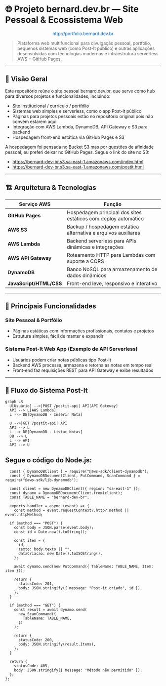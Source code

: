 # 🌐 Projeto bernard.dev.br — Site Pessoal & Ecossistema Web
<p align="center">
  <a href="http://portfolio.bernard.dev.br" target="_blank" style="color:#0366d6; text-decoration:none;">
    http://portfolio.bernard.dev.br
  </a>
</p>

> Plataforma web multifuncional para divulgação pessoal, portfólio, pequenos sistemas web (como Post-It público) e outras aplicações desenvolvidas com tecnologias modernas e infraestrutura serverless AWS + GitHub Pages.

---

## 🚀 Visão Geral

Este repositório reúne o site pessoal bernard.dev.br, que serve como hub para diversos projetos e funcionalidades, incluindo:

- Site institucional / currículo / portfólio  
- Sistemas web simples e serverless, como o app Post-It público  
- Páginas para projetos pessoais estão no repositório original pois não convém estarem aqui  
- Integração com AWS Lambda, DynamoDB, API Gateway e S3 para backend
- Hospedagem front-end estática via GitHub Pages e S3

A hospedagem foi pensada no Bucket S3 mas por questões de afinidade pessoal, eu preferi deixar no GitHub Pages.
Segue o link do site no S3:
- https://bernard-dev-br.s3.sa-east-1.amazonaws.com/index.html
- https://bernard-dev-br.s3.sa-east-1.amazonaws.com/postit.html

---

## 🏗 Arquitetura & Tecnologias

| Serviço AWS        | Função                                                          |
|--------------------|----------------------------------------------------------------|
| **GitHub Pages**   | Hospedagem principal dos sites estáticos com deploy automático |
| **AWS S3**         | Backup / hospedagem estática alternativa e arquivos auxiliares |
| **AWS Lambda**     | Backend serverless para APIs dinâmicas e integrações           |
| **AWS API Gateway**| Roteamento HTTP para Lambdas com suporte a CORS                |
| **DynamoDB**       | Banco NoSQL para armazenamento de dados dinâmicos              |
| **JavaScript/HTML/CSS** | Front-end leve, responsivo e interativo                   |

---

## 📝 Principais Funcionalidades

### Site Pessoal & Portfólio
- Páginas estáticas com informações profissionais, contatos e projetos  
- Estrutura simples, fácil de manter e expandir  

### Sistema Post-It Web App (Exemplo de API Serverless)
- Usuários podem criar notas públicas tipo Post-It  
- Backend AWS processa, armazena e retorna as notas em tempo real  
- Front-end faz requisições REST para API Gateway e exibe resultados  

---

## 🔄 Fluxo do Sistema Post-It

```mermaid
graph LR
  U[Usuário] -->|POST /postit-api| API[API Gateway]
  API --> L[AWS Lambda]
  L --> DB[DynamoDB - Inserir Nota]

  U -->|GET /postit-api| API
  API --> L
  L --> DB[DynamoDB - Listar Notas]
  DB --> L
  L --> API
  API --> U

````

## Segue o código do Node.js:

      const { DynamoDBClient } = require("@aws-sdk/client-dynamodb");
      const { DynamoDBDocumentClient, PutCommand, ScanCommand } = require("@aws-sdk/lib-dynamodb");
      
      const client = new DynamoDBClient({ region: "sa-east-1" });
      const dynamo = DynamoDBDocumentClient.from(client);
      const TABLE_NAME = "bernard-dev-br";
      
      exports.handler = async (event) => {
        const method = event.requestContext?.http?.method || event.httpMethod;
    
      if (method === "POST") {
        const body = JSON.parse(event.body);
        const id = Date.now().toString();
    
        const item = {
          id,
          texto: body.texto || "",
          dataCriacao: new Date().toISOString(),
        };
    
        await dynamo.send(new PutCommand({ TableName: TABLE_NAME, Item: item }));
    
        return {
          statusCode: 201,
          body: JSON.stringify({ message: "Post-it criado", id }),
        };
      }
    
      if (method === "GET") {
        const result = await dynamo.send(
          new ScanCommand({
            TableName: TABLE_NAME,
          })
        );
    
        return {
          statusCode: 200,
          body: JSON.stringify(result.Items),
        };
      }
    
      return {
        statusCode: 405,
        body: JSON.stringify({ message: "Método não permitido" }),
      };
    };
